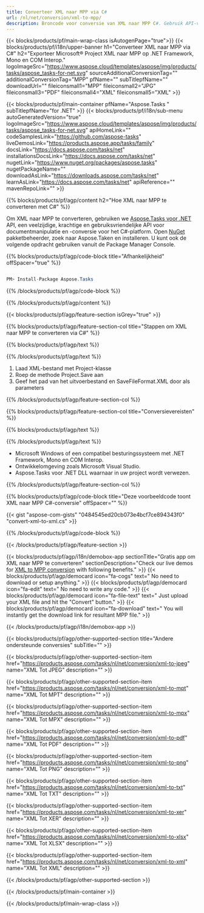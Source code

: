 ```yaml
---
title: Converteer XML naar MPP via C# 
url: /nl/net/conversion/xml-to-mpp/ 
description: Broncode voor conversie van XML naar MPP C#. Gebruik API-voorbeeldcode voor batch XML-bestanden naar MPP-conversie binnen VB.NET Asp.NET of een op .NET gebaseerde toepassing.
---
```


{{< blocks/products/pf/main-wrap-class isAutogenPage="true">}}
{{< blocks/products/pf/i18n/upper-banner h1="Converteer XML naar MPP via C#" h2="Exporteer Microsoft® Project XML naar MPP op .NET Framework, Mono en COM Interop." logoImageSrc="https://www.aspose.cloud/templates/aspose/img/products/tasks/aspose_tasks-for-net.svg" sourceAdditionalConversionTag="" additionalConversionTag="MPP" pfName="" subTitlepfName="" downloadUrl="" fileiconsmall1="MPP" fileiconsmall2="JPG" fileiconsmall3="PDF" fileiconsmall4="XML" fileiconsmall5="XML" >}}

{{< blocks/products/pf/main-container pfName="Aspose.Tasks " subTitlepfName="for .NET" >}}
{{< blocks/products/pf/i18n/sub-menu autoGeneratedVersion="true" logoImageSrc="https://www.aspose.cloud/templates/aspose/img/products/tasks/aspose_tasks-for-net.svg" apiHomeLink="" codeSamplesLink="https://github.com/aspose-tasks" liveDemosLink="https://products.aspose.app/tasks/family" docsLink="https://docs.aspose.com/tasks/net" installationsDocsLink="https://docs.aspose.com/tasks/net" nugetLink="https://www.nuget.org/packages/aspose.tasks" nugetPackageName="" downloadAsLink="https://downloads.aspose.com/tasks/net" learnAsLink="https://docs.aspose.com/tasks/net" apiReference="" mavenRepoLink="" >}}

{{% blocks/products/pf/agp/content h2="Hoe XML naar MPP te converteren met C#" %}}

Om XML naar MPP te converteren, gebruiken we
 [Aspose.Tasks voor .NET](https://products.aspose.com/tasks/net)
 API, een veelzijdige, krachtige en gebruiksvriendelijke API voor documentmanipulatie en -conversie voor het C#-platform. Open
 [NuGet](https://www.nuget.org/packages/aspose.tasks)
 pakketbeheerder, zoek naar
 Aspose.Taken
 en installeren. U kunt ook de volgende opdracht gebruiken vanuit de Package Manager Console.

{{% blocks/products/pf/agp/code-block title="Afhankelijkheid" offSpacer="true" %}}

```cs

PM> Install-Package Aspose.Tasks

```

{{% /blocks/products/pf/agp/code-block %}}

{{% /blocks/products/pf/agp/content %}}

{{< blocks/products/pf/agp/feature-section isGrey="true" >}}

{{% blocks/products/pf/agp/feature-section-col title="Stappen om XML naar MPP te converteren via C#" %}}

{{% blocks/products/pf/agp/text %}}

{{% /blocks/products/pf/agp/text %}}

1. Laad XML-bestand met Project-klasse
1. Roep de methode Project.Save aan
1. Geef het pad van het uitvoerbestand en SaveFileFormat.XML door als parameters

{{% /blocks/products/pf/agp/feature-section-col %}}

{{% blocks/products/pf/agp/feature-section-col title="Conversievereisten" %}}

{{% blocks/products/pf/agp/text %}}

{{% /blocks/products/pf/agp/text %}}

- Microsoft Windows of een compatibel besturingssysteem met .NET Framework, Mono en COM Interop.
- Ontwikkelomgeving zoals Microsoft Visual Studio.
- Aspose.Tasks voor .NET DLL waarnaar in uw project wordt verwezen.

{{% /blocks/products/pf/agp/feature-section-col %}}

{{% blocks/products/pf/agp/code-block title="Deze voorbeeldcode toont XML naar MPP C#-conversie" offSpacer="" %}}

{{< gist "aspose-com-gists" "0484545ed20cb073e4bcf7ce894343f0" "convert-xml-to-xml.cs" >}}

{{% /blocks/products/pf/agp/code-block %}}

{{< /blocks/products/pf/agp/feature-section >}}

<!-- aboutfile Starts -->

{{< blocks/products/pf/agp/i18n/demobox-app sectionTitle="Gratis app om XML naar MPP te converteren" sectionDescription="Check our live demos for [XML to MPP conversion](https://products.aspose.app/tasks/conversion/xml-to-mpp) with following benefits." >}}
        {{< blocks/products/pf/agp/democard icon="fa-cogs" text=" No need to download or setup anything." >}}
        {{< blocks/products/pf/agp/democard icon="fa-edit" text=" No need to write any code." >}}
        {{< blocks/products/pf/agp/democard icon="fa-file-text" text=" Just upload your XML file and hit the \"Convert\" button." >}}
        {{< blocks/products/pf/agp/democard icon="fa-download" text=" You will instantly get the download link for resultant MPP file." >}}

{{< /blocks/products/pf/agp/i18n/demobox-app >}}

<!-- aboutfile Ends -->

{{< blocks/products/pf/agp/other-supported-section title="Andere ondersteunde conversies" subTitle="" >}}

{{< blocks/products/pf/agp/other-supported-section-item href="https://products.aspose.com/tasks/nl/net/conversion/xml-to-jpeg" name="XML Tot JPEG" description="" >}}

{{< blocks/products/pf/agp/other-supported-section-item href="https://products.aspose.com/tasks/nl/net/conversion/xml-to-mpt" name="XML Tot MPT" description="" >}}

{{< blocks/products/pf/agp/other-supported-section-item href="https://products.aspose.com/tasks/nl/net/conversion/xml-to-mpx" name="XML Tot MPX" description="" >}}

{{< blocks/products/pf/agp/other-supported-section-item href="https://products.aspose.com/tasks/nl/net/conversion/xml-to-pdf" name="XML Tot PDF" description="" >}}

{{< blocks/products/pf/agp/other-supported-section-item href="https://products.aspose.com/tasks/nl/net/conversion/xml-to-png" name="XML Tot PNG" description="" >}}

{{< blocks/products/pf/agp/other-supported-section-item href="https://products.aspose.com/tasks/nl/net/conversion/xml-to-txt" name="XML Tot TXT" description="" >}}

{{< blocks/products/pf/agp/other-supported-section-item href="https://products.aspose.com/tasks/nl/net/conversion/xml-to-xer" name="XML Tot XER" description="" >}}

{{< blocks/products/pf/agp/other-supported-section-item href="https://products.aspose.com/tasks/nl/net/conversion/xml-to-xlsx" name="XML Tot XLSX" description="" >}}

{{< blocks/products/pf/agp/other-supported-section-item href="https://products.aspose.com/tasks/nl/net/conversion/xml-to-xml" name="XML Tot XML" description="" >}}



{{< /blocks/products/pf/agp/other-supported-section >}}

{{< /blocks/products/pf/main-container >}}
    
{{< /blocks/products/pf/main-wrap-class >}}